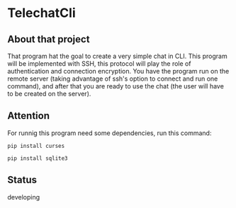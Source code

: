 # TelechatCli

## About that project
That program hat the goal to create a very simple chat in CLI.
This program will be implemented with SSH, this protocol will play the role of authentication and connection encryption.  You have the program run on the remote server (taking advantage of ssh's option to connect and run one command), and after that you are ready to use the chat (the user will have to be created on the server).

## Attention
For runnig this program need some dependencies, run this command:
```
pip install curses
```

```
pip install sqlite3
```

## Status
developing
